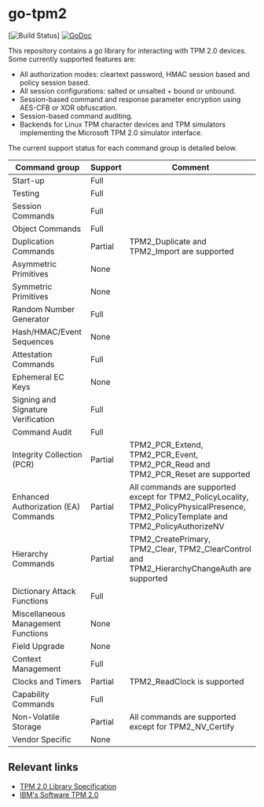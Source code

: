# go-tpm2

[![Build Status](![Tests](https://github.com/canonical/go-tpm2/workflows/Tests/badge.svg))] [![GoDoc](https://godoc.org/github.com/canonical/go-tpm2?status.svg)](https://godoc.org/github.com/canonical/go-tpm2)

This repository contains a go library for interacting with TPM 2.0 devices. Some currently supported features are:

 - All authorization modes: cleartext password, HMAC session based and policy session based.
 - All session configurations: salted or unsalted + bound or unbound.
 - Session-based command and response parameter encryption using AES-CFB or XOR obfuscation.
 - Session-based command auditing.
 - Backends for Linux TPM character devices and TPM simulators implementing the Microsoft TPM 2.0 simulator interface.
 
The current support status for each command group is detailed below.
 
 Command group | Support | Comment
 --- | --- | ---
 Start-up | Full |
 Testing | Full |
 Session Commands | Full |
 Object Commands | Full |
 Duplication Commands | Partial | TPM2_Duplicate and TPM2_Import are supported
 Asymmetric Primitives | None |
 Symmetric Primitives | None |
 Random Number Generator | Full |
 Hash/HMAC/Event Sequences | None |
 Attestation Commands | Full |
 Ephemeral EC Keys | None |
 Signing and Signature Verification | Full |
 Command Audit | Full |
 Integrity Collection (PCR) | Partial | TPM2_PCR_Extend, TPM2_PCR_Event, TPM2_PCR_Read and TPM2_PCR_Reset are supported
 Enhanced Authorization (EA) Commands | Partial | All commands are supported except for TPM2_PolicyLocality, TPM2_PolicyPhysicalPresence, TPM2_PolicyTemplate and TPM2_PolicyAuthorizeNV
 Hierarchy Commands | Partial | TPM2_CreatePrimary, TPM2_Clear, TPM2_ClearControl and TPM2_HierarchyChangeAuth are supported
 Dictionary Attack Functions | Full |
 Miscellaneous Management Functions | None |
 Field Upgrade | None |
 Context Management | Full |
 Clocks and Timers | Partial | TPM2_ReadClock is supported
 Capability Commands | Full |
 Non-Volatile Storage | Partial | All commands are supported except for TPM2_NV_Certify
 Vendor Specific | None |
  
 ## Relevant links
  - [TPM 2.0 Library Specification](https://trustedcomputinggroup.org/resource/tpm-library-specification/)
  - [IBM's Software TPM 2.0](https://sourceforge.net/projects/ibmswtpm2/)
